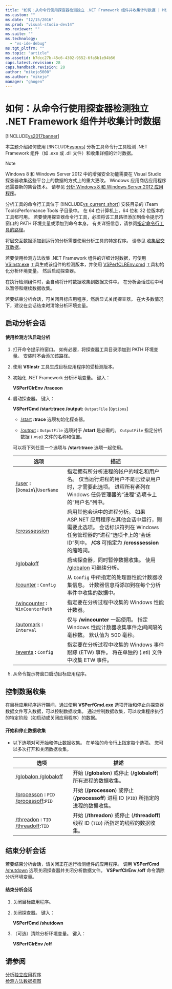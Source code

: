 ```yaml
---
title: "如何：从命令行使用探查器检测独立 .NET Framework 组件并收集计时数据 | Microsoft Docs"
ms.custom: ""
ms.date: "12/15/2016"
ms.prod: "visual-studio-dev14"
ms.reviewer: ""
ms.suite: ""
ms.technology: 
  - "vs-ide-debug"
ms.tgt_pltfrm: ""
ms.topic: "article"
ms.assetid: b7dcc27b-45c6-4302-9552-6fa5b1e94b56
caps.latest.revision: 28
caps.handback.revision: 28
author: "mikejo5000"
ms.author: "mikejo"
manager: "ghogen"
---
```

# 如何：从命令行使用探查器检测独立 .NET Framework 组件并收集计时数据
[!INCLUDE[vs2017banner](../code-quality/includes/vs2017banner.md)]

本主题介绍如何使用 [!INCLUDE[vsprvs](../code-quality/includes/vsprvs_md.md)] 分析工具命令行工具检测 .NET Framework 组件（如 .exe 或 .dll 文件）和收集详细的计时数据。  
  
> [!NOTE]
>  Windows 8 和 Windows Server 2012 中的增强安全功能需要在 Visual Studio 探查器收集这些平台上的数据的方式上的重大更改。  Windows 应用商店应用程序还需要新的集合技术。  请参见 [分析 Windows 8 和 Windows Server 2012 应用程序](../profiling/performance-tools-on-windows-8-and-windows-server-2012-applications.md)。  
>   
>  分析工具的命令行工具位于 [!INCLUDE[vs_current_short](../code-quality/includes/vs_current_short_md.md)] 安装目录的 \\Team Tools\\Performance Tools 子目录中。  在 64 位计算机上，64 位和 32 位版本的工具都可用。  若要使用探查器命令行工具，必须将该工具路径添加到命令提示符窗口的 PATH 环境变量或添加到命令本身。  有关详细信息，请参阅[指定命令行工具的路径](../profiling/specifying-the-path-to-profiling-tools-command-line-tools.md)。  
>   
>  将层交互数据添加到运行的分析需要使用分析工具的特定程序。  请参见 [收集层交互数据](../profiling/adding-tier-interaction-data-from-the-command-line.md)。  
  
 若要使用检测方法收集 .NET Framework 组件的详细计时数据，可使用 [VSInstr.exe](../profiling/vsinstr.md) 工具生成该组件的检测版本，并使用 [VSPerfCLREnv.cmd](../profiling/vsperfclrenv.md) 工具初始化分析环境变量。  然后启动探查器。  
  
 在执行检测组件时，会自动将计时数据收集到数据文件中。  在分析会话过程中可以暂停和继续数据收集。  
  
 若要结束分析会话，可关闭目标应用程序，然后显式关闭探查器。  在大多数情况下，建议在会话结束时清除分析环境变量。  
  
## 启动分析会话  
  
#### 使用检测方法启动分析  
  
1.  打开命令提示符窗口。  如有必要，将探查器工具目录添加到 PATH 环境变量。  安装时不会添加该路径。  
  
2.  使用 **VSInstr** 工具生成目标应用程序的受检测版本。  
  
3.  初始化 .NET Framework 分析环境变量。  键入：  
  
     **VSPerfClrEnv \/traceon**  
  
4.  启动探查器。  键入：  
  
     **VSPerfCmd \/start:trace \/output:** `OutputFile` \[`Options`\]  
  
    -   [\/start](../profiling/start.md) **:trace** 选项初始化探查器。  
  
    -   [\/output](../profiling/output.md) **:** `OutputFile` 选项对于 **\/start** 是必需的。  `OutputFile` 指定分析数据 \(.vsp\) 文件的名称和位置。  
  
     可以将下列任意一个选项与 **\/start:trace** 选项一起使用。  
  
    |选项|描述|  
    |--------|--------|  
    |[\/user](../profiling/user-vsperfcmd.md) **:**\[`Domain`**\\**\]`UserName`|指定拥有所分析进程的帐户的域名和用户名。  仅当运行进程的用户不是已登录用户时，才需要此选项。  进程所有者列在 Windows 任务管理器的“进程”选项卡上的“用户名”列中。|  
    |[\/crosssession](../profiling/crosssession.md)|启用其他会话中的进程分析。  如果 ASP.NET 应用程序在其他会话中运行，则需要此选项。  会话标识符列在 Windows 任务管理器的“进程”选项卡上的“会话 ID”列中。  **\/CS** 可指定为 **\/crosssession** 的缩略词。|  
    |[\/globaloff](../profiling/globalon-and-globaloff.md)|启动探查器，同时暂停数据收集。  使用 [\/globalon](../profiling/globalon-and-globaloff.md) 可继续分析。|  
    |[\/counter](../profiling/counter.md) **:** `Config`|从 `Config` 中所指定的处理器性能计数器收集信息。  计数器信息将添加到在每个分析事件中收集的数据中。|  
    |[\/wincounter](../profiling/wincounter.md) **:** `WinCounterPath`|指定要在分析过程中收集的 Windows 性能计数器。|  
    |[\/automark](../profiling/automark.md) **:** `Interval`|仅与 **\/wincounter** 一起使用。  指定 Windows 性能计数器收集事件之间间隔的毫秒数。  默认值为 500 毫秒。|  
    |[\/events](../profiling/events-vsperfcmd.md) **:** `Config`|指定要在分析过程中收集的 Windows 事件跟踪 \(ETW\) 事件。  将在单独的 \(.etl\) 文件中收集 ETW 事件。|  
  
5.  从命令提示符窗口启动目标应用程序。  
  
## 控制数据收集  
 在目标应用程序运行期间，通过使用 **VSPerfCmd.exe** 选项开始和停止向探查器数据文件写入数据，可以控制数据收集。  通过控制数据收集，可以收集程序执行的特定阶段（如启动或关闭应用程序）的数据。  
  
#### 开始和停止数据收集  
  
-   以下选项对可开始和停止数据收集。  在单独的命令行上指定每个选项。  您可以多次打开和关闭数据收集。  
  
    |选项|描述|  
    |--------|--------|  
    |[\/globalon \/globaloff](../profiling/globalon-and-globaloff.md)|开始 \(**\/globalon**\) 或停止 \(**\/globaloff**\) 所有进程的数据收集。|  
    |[\/processon](../profiling/processon-and-processoff.md) **:** `PID` [\/processoff](../profiling/processon-and-processoff.md)**:**`PID`|开始 \(**\/processon**\) 或停止 \(**\/processoff**\) 进程 ID \(`PID`\) 所指定的进程的数据收集。|  
    |[\/threadon](../profiling/threadon-and-threadoff.md) **:** `TID` [\/threadoff](../profiling/threadon-and-threadoff.md)**:**`TID`|开始 \(**\/threadon**\) 或停止 \(**\/threadoff**\) 线程 ID \(`TID`\) 所指定的线程的数据收集。|  
  
## 结束分析会话  
 若要结束分析会话，请关闭正在运行检测组件的应用程序。  调用 **VSPerfCmd** [\/shutdown](../profiling/shutdown.md) 选项关闭探查器并关闭分析数据文件。  **VSPerfClrEnv \/off** 命令清除分析环境变量。  
  
#### 结束分析会话  
  
1.  关闭目标应用程序。  
  
2.  关闭探查器。  键入：  
  
     **VSPerfCmd \/shutdown**  
  
3.  （可选）清除分析环境变量。  键入：  
  
     **VSPerfClrEnv \/off**  
  
## 请参阅  
 [分析独立应用程序](../profiling/command-line-profiling-of-stand-alone-applications.md)   
 [检测方法数据视图](../profiling/instrumentation-method-data-views.md)